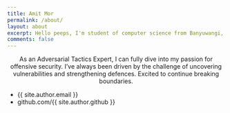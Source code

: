 ```yaml
---
title: Amit Mor
permalink: /about/
layout: about
excerpt: Hello peeps, I'm student of computer science from Banyuwangi, living in Jogjakarta. This blog for documentation about my programming journey, running on jekyll, hosting on netlify and using my own simple theme.
comments: false
---
```


<div style="text-align: center;">
As an Adversarial Tactics Expert, I can fully dive into my passion for offensive security. I’ve always been driven by the challenge of uncovering vulnerabilities and strengthening defences. Excited to continue breaking boundaries.
</div>


- {{ site.author.email }}
- github.com/{{ site.author.github }}

